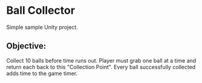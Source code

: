 # Ball Collector

Simple sample Unity project.

## Objective:

Collect 10 balls before time runs out. Player must grab one ball at a time and return each back to
this "Collection Point". Every ball successfully collected adds time to the game timer.

